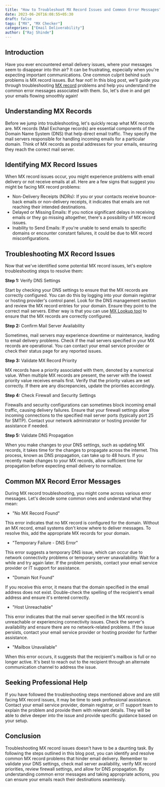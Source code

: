 ```yaml
---
title: "How to Troubleshoot MX Record Issues and Common Error Messages"
date: 2023-06-26T16:08:55+05:30
draft: false
tags: ["MX", "MX Checker"]
categories: ["Email Deliverability"]
author: ["Raj Shinde"]
---
```


## Introduction

Have you ever encountered email delivery issues, where your messages seem to disappear into thin air? It can be frustrating, especially when you're expecting important communications. One common culprit behind such problems is MX record issues. But fear not! In this blog post, we'll guide you through troubleshooting [MX record](https://emaildojo.io/knowledgebase/email-deliverability/introduction-to-mx-record-part-1/) problems and help you understand the common error messages associated with them. So, let's dive in and get your emails flowing smoothly again!

## Understanding MX Records
Before we jump into troubleshooting, let's quickly recap what MX records are. MX records (Mail Exchange records) are essential components of the Domain Name System (DNS) that help direct email traffic. They specify the mail servers responsible for handling incoming emails for a particular domain. Think of MX records as postal addresses for your emails, ensuring they reach the correct mail server.

## Identifying MX Record Issues
When MX record issues occur, you might experience problems with email delivery or not receive emails at all. Here are a few signs that suggest you might be facing MX record problems:
- Non-Delivery Receipts (NDRs): If you or your contacts receive bounce-back emails or non-delivery receipts, it indicates that emails are not reaching their intended destinations.
- Delayed or Missing Emails: If you notice significant delays in receiving emails or they go missing altogether, there's a possibility of MX record issues.
- Inability to Send Emails: If you're unable to send emails to specific domains or encounter constant failures, it could be due to MX record misconfigurations.
## Troubleshooting MX Record Issues
Now that we've identified some potential MX record issues, let's explore troubleshooting steps to resolve them:

**Step 1:** Verify DNS Settings

Start by checking your DNS settings to ensure that the MX records are correctly configured. You can do this by logging into your domain registrar or hosting provider's control panel. Look for the DNS management section and review the MX record entries for your domain. Ensure they point to the correct mail servers.
Either way is that you can use [MX Lookup tool](https://emaildojo.io/mx-record-lookup) to ensure that the MX records are correctly configured.

**Step 2:** Confirm Mail Server Availability

Sometimes, mail servers may experience downtime or maintenance, leading to email delivery problems. Check if the mail servers specified in your MX records are operational. You can contact your email service provider or check their status page for any reported issues.

**Step 3:** Validate MX Record Priority

MX records have a priority associated with them, denoted by a numerical value. When multiple MX records are present, the server with the lowest priority value receives emails first. Verify that the priority values are set correctly. If there are any discrepancies, update the priorities accordingly.

**Step 4:** Check Firewall and Security Settings

Firewalls and security configurations can sometimes block incoming email traffic, causing delivery failures. Ensure that your firewall settings allow incoming connections to the specified mail server ports (typically port 25 for SMTP). Contact your network administrator or hosting provider for assistance if needed.

**Step 5:** Validate DNS Propagation

When you make changes to your DNS settings, such as updating MX records, it takes time for the changes to propagate across the internet. This process, known as DNS propagation, can take up to 48 hours. If you recently made changes to your MX records, allow sufficient time for propagation before expecting email delivery to normalize.

## Common MX Record Error Messages
During MX record troubleshooting, you might come across various error messages. Let's decode some common ones and understand what they mean:

- "No MX Record Found"

This error indicates that no MX record is configured for the domain. Without an MX record, email systems don't know where to deliver messages. To resolve this, add the appropriate MX records for your domain.

- "Temporary Failure - DNS Error"

This error suggests a temporary DNS issue, which can occur due to network connectivity problems or temporary server unavailability. Wait for a while and try again later. If the problem persists, contact your email service provider or IT support for assistance.

- "Domain Not Found"

If you receive this error, it means that the domain specified in the email address does not exist. Double-check the spelling of the recipient's email address and ensure it's entered correctly.

- "Host Unreachable"

This error indicates that the mail server specified in the MX record is unreachable or experiencing connectivity issues. Check the server's availability and ensure there are no network-related problems. If the issue persists, contact your email service provider or hosting provider for further assistance.

- "Mailbox Unavailable"

When this error occurs, it suggests that the recipient's mailbox is full or no longer active. It's best to reach out to the recipient through an alternate communication channel to address the issue.

## Seeking Professional Help
If you have followed the troubleshooting steps mentioned above and are still facing MX record issues, it may be time to seek professional assistance. Contact your email service provider, domain registrar, or IT support team to explain the problem and provide them with relevant details. They will be able to delve deeper into the issue and provide specific guidance based on your setup.

## Conclusion

Troubleshooting MX record issues doesn't have to be a daunting task. By following the steps outlined in this blog post, you can identify and resolve common MX record problems that hinder email delivery. Remember to validate your DNS settings, check mail server availability, verify MX record priorities, review firewall settings, and allow for DNS propagation. By understanding common error messages and taking appropriate actions, you can ensure your emails reach their destinations seamlessly.
